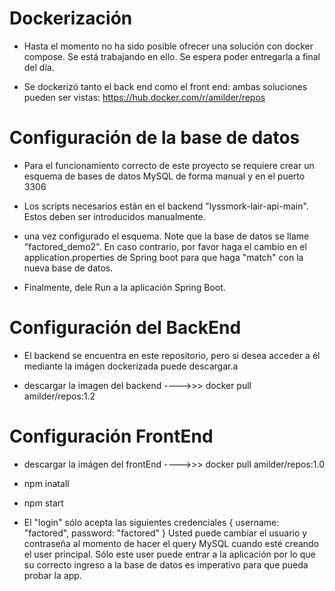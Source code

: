 # Dockerización

- Hasta el momento no ha sido posible ofrecer una solución con docker compose. Se está trabajando en ello. Se espera poder entregarla a final del día.

- Se dockerizó tanto el back end como el front end: ambas soluciones pueden ser vistas: https://hub.docker.com/r/amilder/repos

# Configuración de la base de datos

- Para el funcionamiento correcto de este proyecto se requiere crear un esquema de bases de datos MySQL de forma manual y en el puerto 3306

- Los scripts necesarios están en el backend "lyssmork-lair-api-main". Estos deben ser introducidos manualmente.

- una vez configurado el esquema. Note que la base de datos se llame "factored_demo2". En caso contrario, por favor haga el cambio en el application.properties de Spring boot para que haga "match" con la nueva base de datos.

- Finalmente, dele Run a la aplicación Spring Boot.

# Configuración del BackEnd

- El backend se encuentra en este repositorio, pero si desea acceder a él mediante la imágen dockerizada puede descargar.a

- descargar la imagen del backend ---->>> docker pull amilder/repos:1.2


# Configuración FrontEnd

- descargar la imágen del frontEnd ---->>>  docker pull amilder/repos:1.0

- npm inatall

- npm start

- El "login" sólo acepta las siguientes credenciales {
    username: "factored",
    password: "factored"
  }
  Usted puede cambiar el usuario y contraseña al momento de hacer el query MySQL cuando esté creando el user principal. Sólo este user puede entrar a la aplicación por lo que su correcto ingreso a la base de datos es imperativo para que pueda probar la app. 
  

 
